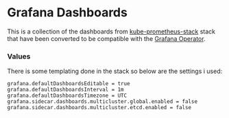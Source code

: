 # Grafana Dashboards

This is a collection of the dashboards from [kube-prometheus-stack](https://github.com/prometheus-community/helm-charts/tree/main/charts/kube-prometheus-stack) stack that have been converted to be compatible with the [Grafana Operator](https://github.com/grafana/grafana-operator).

### Values

There is some templating done in the stack so below are the settings i used:

```
grafana.defaultDashboardsEditable = true
grafana.defaultDashboardsInterval = 1m
grafana.defaultDashboardsTimezone = UTC
grafana.sidecar.dashboards.multicluster.global.enabled = false
grafana.sidecar.dashboards.multicluster.etcd.enabled = false
```
